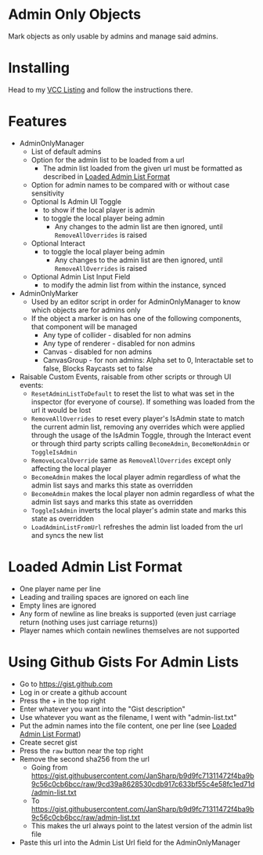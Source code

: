 
# Admin Only Objects

Mark objects as only usable by admins and manage said admins.

# Installing

Head to my [VCC Listing](https://jansharp.github.io/vrc/vcclisting.xhtml) and follow the instructions there.

# Features

- AdminOnlyManager
  - List of default admins
  - Option for the admin list to be loaded from a url
    - The admin list loaded from the given url must be formatted as described in [Loaded Admin List Format](#loaded-admin-list-format)
  - Option for admin names to be compared with or without case sensitivity
  - Optional Is Admin UI Toggle
    - to show if the local player is admin
    - to toggle the local player being admin
      - Any changes to the admin list are then ignored, until `RemoveAllOverrides` is raised
  - Optional Interact
    - to toggle the local player being admin
      - Any changes to the admin list are then ignored, until `RemoveAllOverrides` is raised
  - Optional Admin List Input Field
    - to modify the admin list from within the instance, synced
- AdminOnlyMarker
  - Used by an editor script in order for AdminOnlyManager to know which objects are for admins only
  - If the object a marker is on has one of the following components, that component will be managed
    - Any type of collider - disabled for non admins
    - Any type of renderer - disabled for non admins
    - Canvas - disabled for non admins
    - CanvasGroup - for non admins: Alpha set to 0, Interactable set to false, Blocks Raycasts set to false
- Raisable Custom Events, raisable from other scripts or through UI events:
  - `ResetAdminListToDefault` to reset the list to what was set in the inspector (for everyone of course). If something was loaded from the url it would be lost
  - `RemoveAllOverrides` to reset every player's IsAdmin state to match the current admin list, removing any overrides which were applied through the usage of the IsAdmin Toggle, through the Interact event or through third party scripts calling `BecomeAdmin`, `BecomeNonAdmin` or `ToggleIsAdmin`
  - `RemoveLocalOverride` same as `RemoveAllOverrides` except only affecting the local player
  - `BecomeAdmin` makes the local player admin regardless of what the admin list says and marks this state as overridden
  - `BecomeAdmin` makes the local player non admin regardless of what the admin list says and marks this state as overridden
  - `ToggleIsAdmin` inverts the local player's admin state and marks this state as overridden
  - `LoadAdminListFromUrl` refreshes the admin list loaded from the url and syncs the new list

# Loaded Admin List Format

- One player name per line
- Leading and trailing spaces are ignored on each line
- Empty lines are ignored
- Any form of newline as line breaks is supported (even just carriage return (nothing uses just carriage returns))
- Player names which contain newlines themselves are not supported

# Using Github Gists For Admin Lists

- Go to https://gist.github.com
- Log in or create a github account
- Press the + in the top right
- Enter whatever you want into the "Gist description"
- Use whatever you want as the filename, I went with "admin-list.txt"
- Put the admin names into the file content, one per line (see [Loaded Admin List Format](#loaded-admin-list-format))
- Create secret gist
- Press the `raw` button near the top right
- Remove the second sha256 from the url
  - Going from https://gist.githubusercontent.com/JanSharp/b9d9fc71311472f4ba9b9c56c0cb6bcc/raw/9cd39a8628530cdb917c633bf55c4e58fc1ed71d/admin-list.txt
  - To https://gist.githubusercontent.com/JanSharp/b9d9fc71311472f4ba9b9c56c0cb6bcc/raw/admin-list.txt
  - This makes the url always point to the latest version of the admin list file
- Paste this url into the Admin List Url field for the AdminOnlyManager
